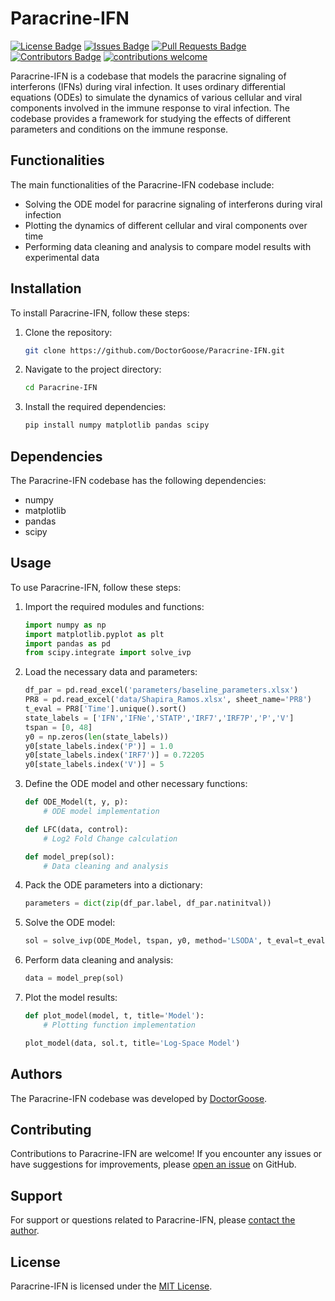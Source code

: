 # Paracrine-IFN

[![License Badge](https://img.shields.io/github/license/DoctorGoose/Paracrine-IFN)](https://github.com/DoctorGoose/Paracrine-IFN/blob/main/LICENSE)
[![Issues Badge](https://img.shields.io/github/issues/DoctorGoose/Paracrine-IFN)](https://github.com/DoctorGoose/Paracrine-IFN/issues)
[![Pull Requests Badge](https://img.shields.io/github/issues-pr/DoctorGoose/Paracrine-IFN)](https://github.com/DoctorGoose/Paracrine-IFN/pulls)
[![Contributors Badge](https://img.shields.io/github/contributors/DoctorGoose/Paracrine-IFN)](https://github.com/DoctorGoose/Paracrine-IFN/graphs/contributors)
[![contributions welcome](https://img.shields.io/badge/contributions-welcome-brightgreen.svg?style=flat)](https://github.com/dwyl/esta/issues)

Paracrine-IFN is a codebase that models the paracrine signaling of interferons (IFNs) during viral infection. It uses ordinary differential equations (ODEs) to simulate the dynamics of various cellular and viral components involved in the immune response to viral infection. The codebase provides a framework for studying the effects of different parameters and conditions on the immune response.

## Functionalities

The main functionalities of the Paracrine-IFN codebase include:
- Solving the ODE model for paracrine signaling of interferons during viral infection
- Plotting the dynamics of different cellular and viral components over time
- Performing data cleaning and analysis to compare model results with experimental data

## Installation

To install Paracrine-IFN, follow these steps:

1. Clone the repository:

   ```bash
   git clone https://github.com/DoctorGoose/Paracrine-IFN.git
   ```

2. Navigate to the project directory:

   ```bash
   cd Paracrine-IFN
   ```

3. Install the required dependencies:

   ```bash
   pip install numpy matplotlib pandas scipy
   ```

## Dependencies

The Paracrine-IFN codebase has the following dependencies:

- numpy
- matplotlib
- pandas
- scipy

## Usage

To use Paracrine-IFN, follow these steps:

1. Import the required modules and functions:

   ```python
   import numpy as np
   import matplotlib.pyplot as plt
   import pandas as pd
   from scipy.integrate import solve_ivp
   ```

2. Load the necessary data and parameters:

   ```python
   df_par = pd.read_excel('parameters/baseline_parameters.xlsx')
   PR8 = pd.read_excel('data/Shapira_Ramos.xlsx', sheet_name='PR8')
   t_eval = PR8['Time'].unique().sort()
   state_labels = ['IFN','IFNe','STATP','IRF7','IRF7P','P','V']
   tspan = [0, 48]
   y0 = np.zeros(len(state_labels))
   y0[state_labels.index('P')] = 1.0
   y0[state_labels.index('IRF7')] = 0.72205
   y0[state_labels.index('V')] = 5
   ```

3. Define the ODE model and other necessary functions:

   ```python
   def ODE_Model(t, y, p):
       # ODE model implementation

   def LFC(data, control):
       # Log2 Fold Change calculation

   def model_prep(sol):
       # Data cleaning and analysis
   ```

4. Pack the ODE parameters into a dictionary:

   ```python
   parameters = dict(zip(df_par.label, df_par.natinitval))
   ```

5. Solve the ODE model:

   ```python
   sol = solve_ivp(ODE_Model, tspan, y0, method='LSODA', t_eval=t_eval, vectorized=False, args=(parameters,))
   ```

6. Perform data cleaning and analysis:

   ```python
   data = model_prep(sol)
   ```

7. Plot the model results:

   ```python
   def plot_model(model, t, title='Model'):
       # Plotting function implementation

   plot_model(data, sol.t, title='Log-Space Model')
   ```

## Authors

The Paracrine-IFN codebase was developed by [DoctorGoose](https://github.com/DoctorGoose).

## Contributing

Contributions to Paracrine-IFN are welcome! If you encounter any issues or have suggestions for improvements, please [open an issue](https://github.com/DoctorGoose/Paracrine-IFN/issues) on GitHub.

## Support

For support or questions related to Paracrine-IFN, please [contact the author](mailto:doctorgoose@example.com).

## License

Paracrine-IFN is licensed under the [MIT License](https://github.com/DoctorGoose/Paracrine-IFN/blob/main/LICENSE).